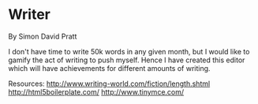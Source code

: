 Writer
======

By Simon David Pratt

I don't have time to write 50k words in any given month, but I would
like to gamify the act of writing to push myself.  Hence I have
created this editor which will have achievements for different amounts
of writing.

Resources:
http://www.writing-world.com/fiction/length.shtml
http://html5boilerplate.com/
http://www.tinymce.com/
